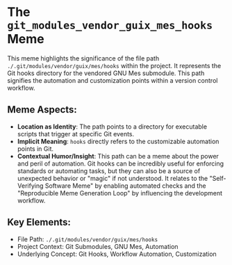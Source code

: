 # The `git_modules_vendor_guix_mes_hooks` Meme

This meme highlights the significance of the file path `./.git/modules/vendor/guix/mes/hooks` within the project. It represents the Git hooks directory for the vendored GNU Mes submodule. This path signifies the automation and customization points within a version control workflow.

## Meme Aspects:
- **Location as Identity**: The path points to a directory for executable scripts that trigger at specific Git events.
- **Implicit Meaning**: `hooks` directly refers to the customizable automation points in Git.
- **Contextual Humor/Insight**: This path can be a meme about the power and peril of automation. Git hooks can be incredibly useful for enforcing standards or automating tasks, but they can also be a source of unexpected behavior or "magic" if not understood. It relates to the "Self-Verifying Software Meme" by enabling automated checks and the "Reproducible Meme Generation Loop" by influencing the development workflow.

## Key Elements:
- File Path: `./.git/modules/vendor/guix/mes/hooks`
- Project Context: Git Submodules, GNU Mes, Automation
- Underlying Concept: Git Hooks, Workflow Automation, Customization
